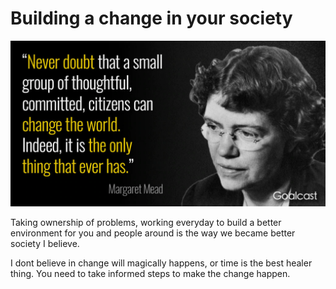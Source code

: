 # Building a change in your society

![](../.gitbook/assets/image.png)

Taking ownership of problems, working everyday to build a better environment for you and people around is the way we became better society I believe.

I dont believe in change will magically happens, or time is the best healer thing. You need to take informed steps to make the change happen.



